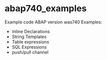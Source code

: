 # abap740_examples
Example code ABAP version was740
Examples:
- Inline Declarations
- String Templates
- Table expressions
- SQL Expressions
- push/pull channel
